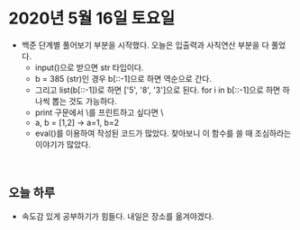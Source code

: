 # 2020년 5월 16일 토요일 
- 백준 단계별 풀어보기 부분을 시작했다. 오늘은 입출력과 사칙연산 부분을 다 풀었다. 
  - input()으로 받으면 str 타입이다.
  - b = 385 (str)인 경우 b[::-1]으로 하면 역순으로 간다. 
  -    그리고 list(b[::-1])로 하면 ['5', '8', '3']으로 된다. for i in b[::-1]으로 하면 하나씩 뽑는 것도 가능하다. 
  - print 구문에서 \를 프린트하고 싶다면 \\ 
  - a, b = [1,2] -> a=1, b=2
  - eval()를 이용하여 작성된 코드가 많았다. 찾아보니 이 함수를 쓸 때 조심하라는 이야기가 많았다. 
<br>

## 오늘 하루 
- 속도감 있게 공부하기가 힘들다. 내일은 장소를 옮겨야겠다. 
